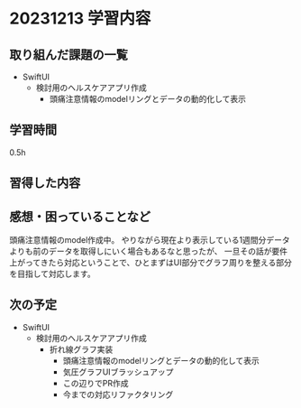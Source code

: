 # 20231213 学習内容

## 取り組んだ課題の一覧

- SwiftUI
  - 検討用のヘルスケアアプリ作成
    - 頭痛注意情報のmodelリングとデータの動的化して表示

## 学習時間

0.5h

## 習得した内容

## 感想・困っていることなど

頭痛注意情報のmodel作成中。
やりながら現在より表示している1週間分データよりも前のデータを取得しにいく場合もあるなと思ったが、
一旦その話が要件上がってきたら対応ということで、ひとまずはUI部分でグラフ周りを整える部分を目指して対応します。

## 次の予定

- SwiftUI
  - 検討用のヘルスケアアプリ作成
    - 折れ線グラフ実装
      - 頭痛注意情報のmodelリングとデータの動的化して表示
      - 気圧グラフUIブラッシュアップ
      - この辺りでPR作成
      - 今までの対応リファクタリング